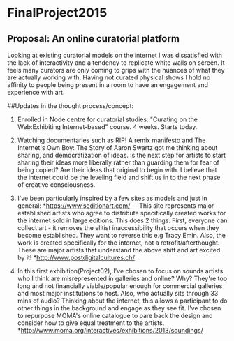 # FinalProject2015

## Proposal: An online curatorial platform

Looking at existing curatorial models on the internet I was dissatisfied with the lack of interactivity and a tendency to replicate white walls on screen. It feels many curators are only coming to grips with the nuances of what they are actually working with. Having not curated physical shows I hold no affinity to people being present in a room to have an engagement and experience with art.  

##Updates in the thought process/concept:

1.  Enrolled in Node centre for curatorial studies:
"Curating on the Web:Exhibiting Internet-based" course.
4 weeks. Starts today.

2.  Watching documentaries such as RIP! A remix manifesto and The Internet's Own Boy: The Story of Aaron Swartz got me thinking about sharing, and democratization of ideas. Is the next step for artists to start sharing their ideas more liberally rather than guarding them for fear of being copied? Are their ideas that original to begin with. I believe that the internet could be the leveling field and shift us in to the next phase of creative consciousness.

4.  I've been particularly inspired by a few sites as models and just in general:
  *https://www.seditionart.com/ -- This site represents major established artists who agree to distribute specifically created works for the internet sold in large editions. This does 2 things. First, everyone can collect art - it removes the elitist inaccessibility that occurs when they become established. They want to reverse this e.g Tracy Emin. Also, the work is created specifically for the internet, not a retrofit/afterthought. These are major artists that understand the above shift and art excited by it!
  *http://www.postdigitalcultures.ch/



3.  In this first exhibition(Project02), I've chosen to focus on sounds artists who I think are misrepresented in galleries and online? Why? They're too long and not financially viable/popular enough for commercial galleries and most major institutions to host. Also, who actually sits through 33 mins of audio? Thinking about the internet, this allows a participant to do other things in the background and engage as they see fit. I've chosen to repurpose MOMA's online catalogue to pare back the design and consider how to give equal treatment to the artists.
  *http://www.moma.org/interactives/exhibitions/2013/soundings/
